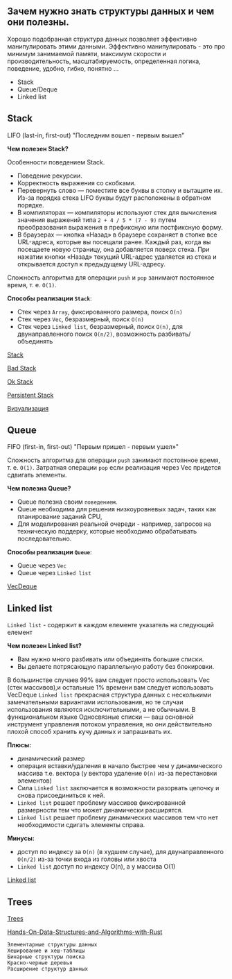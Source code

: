 ## Зачем нужно знать структуры данных и чем они полезны.

Хорошо подобранная структура данных позволяет эффективно манипулировать этими данными. 
Эффективно манипулировать - это про минимум занимаемой памяти, максимум скорости и производительность, масштабируемость, определенная логика, поведение, удобно, гибко, понятно ...  
 
- Stack
- Queue/Deque
- Linked list


## Stack
    
LIFO (last-in, first-out) "Последним вошел - первым вышел"

**Чем полезен Stack?**

Особенности поведением Stack. 

- Поведение рекурсии.
- Корректность выражения со скобками.
- Перевернуть слово — поместите все буквы в стопку и вытащите их. Из-за порядка стека LIFO буквы будут расположены в обратном порядке.
- В компиляторах — компиляторы используют стек для вычисления значения выражений типа `2 + 4 / 5 * (7 - 9)` путем преобразования выражения в префиксную или постфиксную форму.
- В браузерах — кнопка «Назад» в браузере сохраняет в стопке все URL-адреса, которые вы посещали ранее. Каждый раз, когда вы посещаете новую страницу, она добавляется поверх стека. При нажатии кнопки «Назад» текущий URL-адрес удаляется из стека и открывается доступ к предыдущему URL-адресу.

Сложность алгоритма для операции `push` и `pop` занимают постоянное время, т. е. `O(1)`.

**Способы реализации `Stack`**:

- Стек через `Array`, фиксированного размера, поиск `O(n)`
- Стек через `Vec`, безразмерный, поиск `O(n)`
- Стек через `Linked list`, безразмерный, поиск `O(n)`, для двунаправленного поиск `O(n/2)`, возможность разбивать/объединять

[Stack](https://www.programiz.com/dsa/stack)

[Bad Stack](https://rust-unofficial.github.io/too-many-lists/first.html)

[Ok Stack](https://rust-unofficial.github.io/too-many-lists/second.html)

[Persistent Stack](https://rust-unofficial.github.io/too-many-lists/third.html)

[Визуализация](https://www.cs.usfca.edu/~galles/visualization/StackArray.html) 

 
## Queue

FIFO (first-in, first-out) "Первым пришел - первым ушел»"

Сложность алгоритма для операции `push` занимают постоянное время, т. е. `O(1)`.
Затратная операции `pop` если реализация через Vec придется сдвигать элементы. 

**Чем полезна Queue?**

- Queue полезна своим `поведением`.  
- Queue необходима для решения низкоуровневых задач, таких как планирование заданий CPU,
- Для моделирования реальной очереди - например, запросов на техническую поддерку, которые необходимо обрабатывать последовательно.  

**Способы реализации `Queue`**:

- Queue через `Vec`
- Queue через `Linked list`

[VecDeque](https://doc.rust-lang.org/std/collections/struct.VecDeque.html)

 
## Linked list

`Linked list` - содержит в каждом елементе указатель на следующий елемент

**Чем полезен Linked list?**

- Вам нужно много разбивать или объединять большие списки. 
- Вы делаете потрясающую параллельную работу без блокировки.

В большинстве случаев 99% вам следует просто использовать Vec (стек массивов),и остальные 1% времени вам следует использовать VecDeque
`Linked list` прекрасная структура данных с несколькими замечательными вариантами использования, но те случаи использования являются исключительными, а не обычными.
В функциональном языке Односвязные списки — ваш основной инструмент управления потоком управления, но они действительно плохой способ хранить кучу данных и запрашивать их.

**Плюсы:**

- динамический размер
- операция вставки/удаления в начало быстрее чем у динамического массива т.е. вектора (у вектора удаление `O(n)` из-за перестановки элементов)
- Сила `Linked list` заключается в возможности разорвать цепочку и снова присоединиться к ней.
- `Linked list` решает проблему массивов фиксированной размерности тем что может динамически расширятся.
- `Linked list` решает проблему динамических массивов тем что нет необходимости сдигать элементы справа.

**Минусы:** 

- доступ по индексу за `O(n)` (в худшем случае), для двунаправленного `O(n/2)` из-за точки входа из головы или хвоста
- `Linked list` доступ по индексу O(n), а у массива O(1)

[Linked list](https://github.com/PacktPublishing/Hands-On-Data-Structures-and-Algorithms-with-Rust/blob/master/Chapter04/src/skip_list.rs)


## Trees

[Trees](https://github.com/PacktPublishing/Hands-On-Data-Structures-and-Algorithms-with-Rust/tree/master/Chapter05/src)

[Hands-On-Data-Structures-and-Algorithms-with-Rust](https://books.google.es/books?id=gYKFDwAAQBAJ&printsec=frontcover&redir_esc=y#v=onepage&q&f=false)



```
Элементарные структуры данных
Хеширование и хеш-таблицы
Бинарные структуры поиска
Красно-черные деревья
Расширение структур данных
```